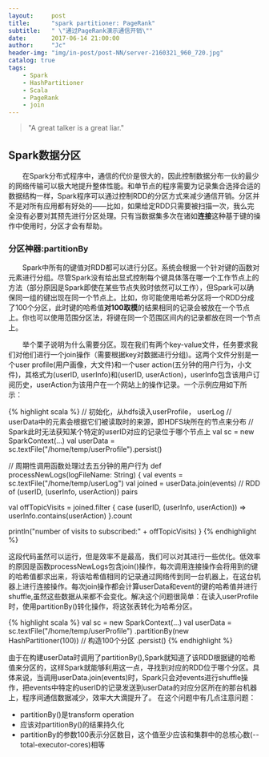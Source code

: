 ```yaml
---
layout:     post
title:      "spark partitioner: PageRank"
subtitle:   " \"通过PageRank演示通信开销\""
date:       2017-06-14 21:00:00
author:     "Jc"
header-img: "img/in-post/post-NN/server-2160321_960_720.jpg"
catalog: true
tags:
    - Spark
    - HashPartitioner
    - Scala
    - PageRank
    - join
---
```


> "A great talker is a great liar."

##  Spark数据分区
&emsp;&emsp;在Spark分布式程序中，通信的代价是很大的，因此控制数据分布一伙的最少的网络传输可以极大地提升整体性能。和单节点的程序需要为记录集合选择合适的数据结构一样，Spark程序可以通过控制RDD的分区方式来减少通信开销。分区并不是对所有应用都有好处的——比如，如果给定RDD只需要被扫描一次，我么完全没有必要对其预先进行分区处理。只有当数据集多次在诸如**连接**这种基于键的操作中使用时，分区才会有帮助。

###  分区神器:partitionBy
&emsp;&emsp;Spark中所有的键值对RDD都可以进行分区。系统会根据一个针对键的函数对元素进行分组。尽管Spark没有给出显式控制每个键具体落在哪一个工作节点上的方法（部分原因是Spark即使在某些节点失败时依然可以工作），但Spark可以确保同一组的键出现在同一个节点上。比如，你可能使用哈希分区将一个RDD分成了100个分区，此时键的哈希值**对100取模**的结果相同的记录会被放在一个节点上。你也可以使用范围分区法，将键在同一个范围区间内的记录都放在同一个节点上。

&emsp;&emsp;举个栗子说明为什么需要分区。现在我们有两个key-value文件，任务要求我们对他们进行一个join操作（需要根据key对数据进行分组)。这两个文件分别是一个user profile(用户画像，大文件)和一个user action(五分钟的用户行为，小文件)，其格式为(userID, userInfo)和(userID, userAction)，userInfo包含该用户订阅历史，userAction为该用户在一个网站上的操作记录。一个示例应用如下所示：

{% highlight scala %}
// 初始化，从hdfs读入userProfile， userLog
// userData中的元素会根据它们被读取时的来源，即HDFS块所在的节点来分布
// Spark此时无法获知某个特定的userID对应的记录位于哪个节点上
val sc = new SparkContext(...)
val userData = sc.textFile("/home/temp/userProfile").persist()

// 周期性调用函数处理过去五分钟的用户行为
def processNewLogs(logFileName: String) {
  val events = sc.textFile("/home/temp/userLog")
  val joined = userData.join(events)  // RDD of (userID, (userInfo, userAction)) pairs

  val offTopicVisits = joined.filter {
    case (userID, (userInfo, userAction)) =>
      userInfo.contains(userAction)
  }.count

  println("number of visits to subscribed:" + offTopicVisits)
}
{% endhighlight %}

这段代码虽然可以运行，但是效率不是最高，我们可以对其进行一些优化。低效率的原因是函数processNewLogs包含join()操作，每次调用连接操作会将用到的键的哈希值都求出来，将该哈希值相同的记录通过网络传到同一台机器上，在这台机器上进行连接操作。每次join操作都会计算userData和event的键的哈希值并进行shuffle,虽然这些数据从来都不会变化。解决这个问题很简单：在读入userProfile时，使用partitionBy()转化操作，将这张表转化为哈希分区。

{% highlight scala %}
val sc = new SparkContext(...)
val userData = sc.textFile("/home/temp/userProfile")
  .partitionBy(new HashPartitioner(100))   // 构造100个分区
  .persist()
{% endhighlight %}

由于在构建userData时调用了partitionBy(),Spark就知道了该RDD根据键的哈希值来分区的，这样Spark就能够利用这一点，寻找到对应的RDD位于哪个分区。具体来说，当调用userData.join(events)时，Spark只会对events进行shuffle操作，把events中特定的userID的记录发送到userData的对应分区所在的那台机器上，程序间通信数据减少，效率大大滴提升了。
在这个问题中有几点注意问题：
* partitionBy()是transform operation
* 应该对partitionBy()的结果持久化
* partitionBy的参数100表示分区数目，这个值至少应该和集群中的总核心数(\-\-total-executor-cores)相等